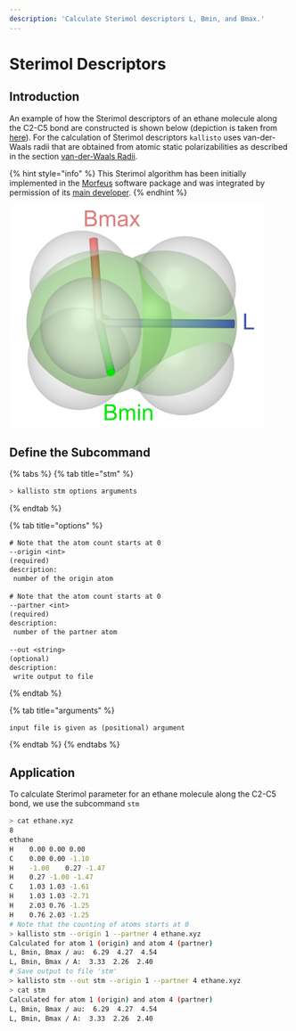 ```yaml
---
description: 'Calculate Sterimol descriptors L, Bmin, and Bmax.'
---
```


# Sterimol Descriptors

## Introduction

An example of how the Sterimol descriptors of an ethane molecule along the C2-C5 bond are constructed is shown below \(depiction is taken from [here](https://github.com/bobbypaton/DBSTEP)\). For the calculation of Sterimol descriptors `kallisto` uses van-der-Waals radii that are obtained from atomic static polarizabilities as described in the section [van-der-Waals Radii](https://app.gitbook.com/@ehjc/s/kallisto/~/drafts/-MRAfxINKqRBUyA1POhp/features/vdw). 

{% hint style="info" %}
This Sterimol algorithm has been initially implemented in the [Morfeus](https://kjelljorner.github.io/morfeus/sterimol.html) software package and was integrated by permission of its [main developer](https://scholar.google.com/citations?hl=de&user=85jiD4EAAAAJ).
{% endhint %}



![](../.gitbook/assets/sterimol_new.png)

## Define the Subcommand

{% tabs %}
{% tab title="stm" %}
```bash
> kallisto stm options arguments
```
{% endtab %}

{% tab title="options" %}
```markup
# Note that the atom count starts at 0
--origin <int>
(required)
description:
 number of the origin atom

# Note that the atom count starts at 0
--partner <int>
(required)
description:
 number of the partner atom
 
--out <string> 
(optional)
description: 
 write output to file
```
{% endtab %}

{% tab title="arguments" %}
```text
input file is given as (positional) argument
```
{% endtab %}
{% endtabs %}

## Application

To calculate Sterimol parameter for an ethane molecule along the C2-C5 bond, we use the subcommand `stm`

```bash
> cat ethane.xyz
8
ethane
H    0.00 0.00 0.00
C    0.00 0.00 -1.10
H    -1.00    0.27 -1.47
H    0.27 -1.00 -1.47
C    1.03 1.03 -1.61
H    1.03 1.03 -2.71
H    2.03 0.76 -1.25
H    0.76 2.03 -1.25
# Note that the counting of atoms starts at 0
> kallisto stm --origin 1 --partner 4 ethane.xyz
Calculated for atom 1 (origin) and atom 4 (partner)
L, Bmin, Bmax / au:  6.29  4.27  4.54
L, Bmin, Bmax / A:  3.33  2.26  2.40
# Save output to file 'stm'
> kallisto stm --out stm --origin 1 --partner 4 ethane.xyz
> cat stm
Calculated for atom 1 (origin) and atom 4 (partner)
L, Bmin, Bmax / au:  6.29  4.27  4.54
L, Bmin, Bmax / A:  3.33  2.26  2.40
```

